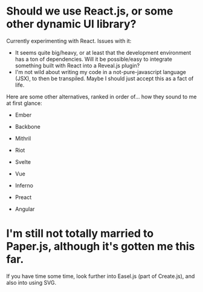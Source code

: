 # Should we use React.js, or some other dynamic UI library? 

Currently experimenting with React. 
Issues with it: 
- It seems quite big/heavy, or at least that the development environment has a ton of dependencies. Will it be possible/easy to integrate something built with React into a Reveal.js plugin? 
- I'm not wild about writing my code in a not-pure-javascript language (JSX), to then be transpiled. Maybe I should just accept this as a fact of life. 

Here are some other alternatives, ranked in order of... how they sound to me at first glance: 
- Ember
- Backbone
- Mithril
- Riot
- Svelte

- Vue
- Inferno
- Preact
- Angular


# I'm still not totally married to Paper.js, although it's gotten me this far.

If you have time some time, look further into Easel.js (part of Create.js), and also into using SVG. 


